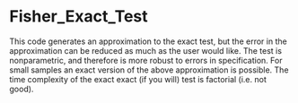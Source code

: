 # Fisher_Exact_Test

This code generates an approximation to the exact test, but the error in the approximation can be
reduced as much as the user would like. The test is nonparametric, and therefore is more robust to
errors in specification. For small samples an exact version of the above approximation is possible.
The time complexity of the exact exact (if you will) test is factorial (i.e. not good).
